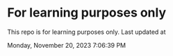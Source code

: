 # For learning purposes only
This repo is for learning purposes only.
Last updated at

Monday, November 20, 2023 7:06:39 PM

